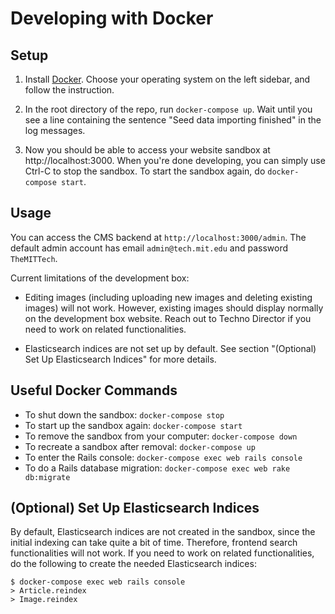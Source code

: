 # Developing with Docker

## Setup

1. Install [Docker](https://docs.docker.com/install/). Choose your operating
system on the left sidebar, and follow the instruction.

2. In the root directory of the repo, run `docker-compose up`. Wait until you
see a line containing the sentence "Seed data importing finished" in the log
messages.

3. Now you should be able to access your website sandbox at
http://localhost:3000. When you're done developing, you can simply use Ctrl-C to
stop the sandbox. To start the sandbox again, do `docker-compose start`.

## Usage

You can access the CMS backend at `http://localhost:3000/admin`. The default
admin account has email `admin@tech.mit.edu` and password `TheMITTech`.

Current limitations of the development box:

- Editing images (including uploading new images and deleting existing images)
  will not work. However, existing images should display normally on the
  development box website. Reach out to Techno Director if you need to work on
  related functionalities.

- Elasticsearch indices are not set up  by default. See section "(Optional) Set
  Up Elasticsearch Indices" for more details.

## Useful Docker Commands

- To shut down the sandbox: `docker-compose stop`
- To start up the sandbox again: `docker-compose start`
- To remove the sandbox from your computer: `docker-compose down`
- To recreate a sandbox after removal: `docker-compose up`
- To enter the Rails console: `docker-compose exec web rails console`
- To do a Rails database migration: `docker-compose exec web rake db:migrate`

## (Optional) Set Up Elasticsearch Indices

By default, Elasticsearch indices are not created in the sandbox, since the
initial indexing can take quite a bit of time. Therefore, frontend search
functionalities will not work. If you need to work on related functionalities,
do the following to create the needed Elasticsearch indices:

```
$ docker-compose exec web rails console
> Article.reindex
> Image.reindex
```
